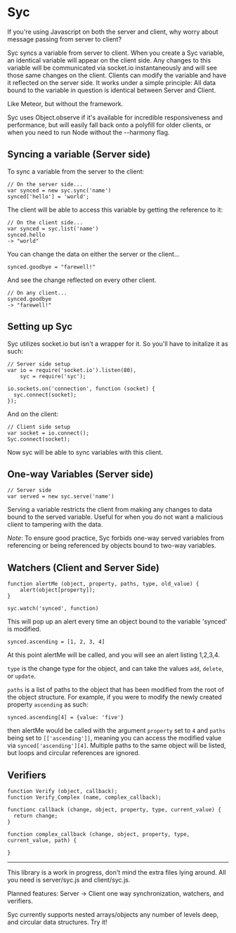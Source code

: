 Syc
===

If you're using Javascript on both the server and client, why worry about message passing from server to client?

Syc syncs a variable from server to client. When you create a Syc variable, an identical variable will appear on the client side. Any changes to this variable will be communicated via socket.io instantaneously and will see those same changes on the client. Clients can modify the variable and have it reflected on the server side. It works under a simple principle: All data bound to the variable in question is identical between Server and Client.

Like Meteor, but without the framework.

Syc uses Object.observe if it's available for incredible responsiveness and performance, but will easily fall back onto a polyfill for older clients, or when you need to run Node without the --harmony flag.

## Syncing a variable (Server side)

To sync a variable from the server to the client:

    // On the server side...
    var synced = new syc.sync('name')
    synced['hello'] = 'world';
    
The client will be able to access this variable by getting the reference to it:

    // On the client side...
    var synced = syc.list('name')
    synced.hello
    -> "world"
    
You can change the data on either the server or the client...
    
    synced.goodbye = "farewell!"

And see the change reflected on every other client.

    // On any client...
    synced.goodbye
    -> "farewell!"

## Setting up Syc

Syc utilizes socket.io but isn't a wrapper for it. So you'll have to initalize it as such:

    // Server side setup
    var io = require('socket.io').listen(80),
        syc = require('syc');

    io.sockets.on('connection', function (socket) {
      syc.connect(socket);
    });

And on the client:

    // Client side setup
    var socket = io.connect();
    Syc.connect(socket);

Now syc will be able to sync variables with this client.

## One-way Variables (Server side)

    // Server side 
    var served = new syc.serve('name')

Serving a variable restricts the client from making any changes to data bound to the served variable. Useful for when you do not want a malicious client to tampering with the data. 

*Note*: To ensure good practice, Syc forbids one-way served variables from referencing or being referenced by objects bound to two-way variables.


## Watchers (Client and Server Side)

    function alertMe (object, property, paths, type, old_value) {
        alert(object[property]);
    }
    
    syc.watch('synced', function)

This will pop up an alert every time an object bound to the variable 'synced' is modified.

    synced.ascending = [1, 2, 3, 4]

At this point alertMe will be called, and you will see an alert listing 1,2,3,4.

`type` is the change type for the object, and can take the values `add`, `delete`, or `update`.

`paths` is a list of paths to the object that has been modified from the root of the object structure. For example, if you were to modify the newly created property `ascending` as such:

    synced.ascending[4] = {value: 'five'}

then alertMe would be called with the argument `property` set to `4` and `paths` being set to `[['ascending']]`, meaning you can access the modified value via `synced['ascending'][4]`. Multiple paths to the same object will be listed, but loops and circular references are ignored.


## Verifiers
    
    function Verify (object, callback);
    function Verify_Complex (name, complex_callback);
    
    functionc callback (change, object, property, type, current_value) {
      return change;
    }
    
    function complex_callback (change, object, property, type, current_value, path) {
      
    }


- - - 
This library is a work in progress, don't mind the extra files lying around. All you need is server/syc.js and client/syc.js.

Planned features: Server -> Client one way synchronization, watchers, and verifiers.

Syc currently supports nested arrays/objects any number of levels deep, and circular data structures. Try it!
